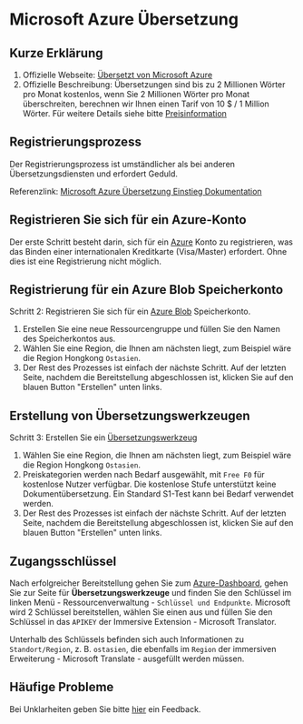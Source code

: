 # Microsoft Azure Übersetzung

## Kurze Erklärung

1. Offizielle Webseite: [Übersetzt von Microsoft Azure](https://learn.microsoft.com/en-us/azure/cognitive-services/translator/text-translation-overview)
2. Offizielle Beschreibung: Übersetzungen sind bis zu 2 Millionen Wörter pro Monat kostenlos, wenn Sie 2 Millionen Wörter pro Monat überschreiten, berechnen wir Ihnen einen Tarif von 10 $ / 1 Million Wörter. Für weitere Details siehe bitte [Preisinformation](https://azure.microsoft.com/en-us/pricing/details/cognitive-services/translator/)

## Registrierungsprozess

Der Registrierungsprozess ist umständlicher als bei anderen Übersetzungsdiensten und erfordert Geduld.

Referenzlink: [Microsoft Azure Übersetzung Einstieg Dokumentation](https://learn.microsoft.com/en-us/azure/cognitive-services/translator/document-translation/quickstarts/get-started-with-rest-api?pivots=programming-language-csharp)

## Registrieren Sie sich für ein Azure-Konto

Der erste Schritt besteht darin, sich für ein [Azure](https://azure.microsoft.com/en-us/free/cognitive-services/) Konto zu registrieren, was das Binden einer internationalen Kreditkarte (Visa/Master) erfordert. Ohne dies ist eine Registrierung nicht möglich.

## Registrierung für ein Azure Blob Speicherkonto

Schritt 2: Registrieren Sie sich für ein [Azure Blob](https://portal.azure.com/#create/Microsoft.StorageAccount) Speicherkonto.

1. Erstellen Sie eine neue Ressourcengruppe und füllen Sie den Namen des Speicherkontos aus.
2. Wählen Sie eine Region, die Ihnen am nächsten liegt, zum Beispiel wäre die Region Hongkong `Ostasien`.
3. Der Rest des Prozesses ist einfach der nächste Schritt. Auf der letzten Seite, nachdem die Bereitstellung abgeschlossen ist, klicken Sie auf den blauen Button "Erstellen" unten links.

## Erstellung von Übersetzungswerkzeugen

Schritt 3: Erstellen Sie ein [Übersetzungswerkzeug](https://portal.azure.com/#create/Microsoft.CognitiveServicesTextTranslation)

1. Wählen Sie eine Region, die Ihnen am nächsten liegt, zum Beispiel wäre die Region Hongkong `Ostasien`.
2. Preiskategorien werden nach Bedarf ausgewählt, mit `Free F0` für kostenlose Nutzer verfügbar. Die kostenlose Stufe unterstützt keine Dokumentübersetzung. Ein Standard S1-Test kann bei Bedarf verwendet werden.
3. Der Rest des Prozesses ist einfach der nächste Schritt. Auf der letzten Seite, nachdem die Bereitstellung abgeschlossen ist, klicken Sie auf den blauen Button "Erstellen" unten links.

## Zugangsschlüssel

Nach erfolgreicher Bereitstellung gehen Sie zum [Azure-Dashboard](https://portal.azure.com/#home), gehen Sie zur Seite für **Übersetzungswerkzeuge** und finden Sie den Schlüssel im linken Menü - Ressourcenverwaltung - `Schlüssel und Endpunkte`. Microsoft wird 2 Schlüssel bereitstellen, wählen Sie einen aus und füllen Sie den Schlüssel in das `APIKEY` der Immersive Extension - Microsoft Translator.

Unterhalb des Schlüssels befinden sich auch Informationen zu `Standort/Region`, z. B. `ostasien`, die ebenfalls im `Region` der immersiven Erweiterung - Microsoft Translate - ausgefüllt werden müssen.

## Häufige Probleme

Bei Unklarheiten geben Sie bitte [hier](https://github.com/immersive-translate/immersive-translate/issues/137) ein Feedback.